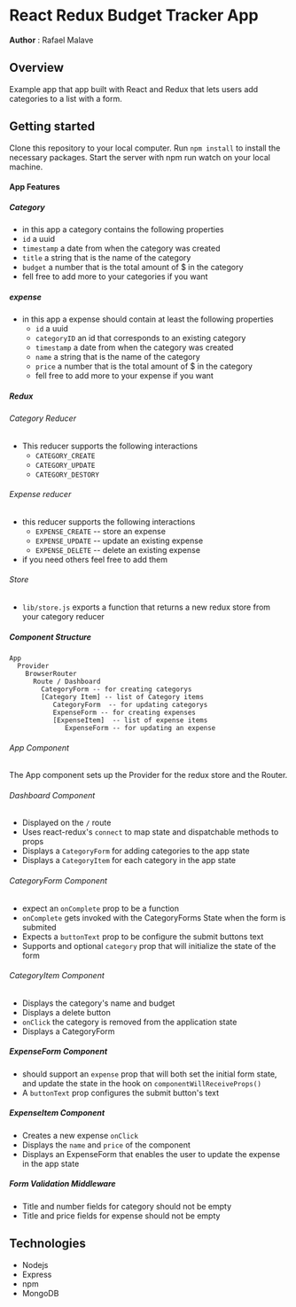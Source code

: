 # React Redux Budget Tracker App

**Author** : Rafael Malave

## Overview

Example app that app built with React and Redux that lets users add categories to a list with a form.

## Getting started

Clone this repository to your local computer. Run `npm install` to install the necessary packages. Start the server with npm run watch on your local machine.

#### App Features
##### Category
* in this app a category contains the following properties
* `id` a uuid
* `timestamp` a date from when the category was created
* `title` a string that is the name of the category
* `budget` a number that is the total amount of $ in the category
* fell free to add more to your categories if you want

##### expense
* in this app a expense should contain at least the following properties
  * `id` a uuid
  * `categoryID` an id that corresponds to an existing category
  * `timestamp` a date from when the category was created
  * `name` a string that is the name of the category
  * `price` a number that is the total amount of $ in the category
  * fell free to add more to your expense if you want

##### Redux
###### Category Reducer
* This reducer supports the following interactions
  * `CATEGORY_CREATE`
  * `CATEGORY_UPDATE`
  * `CATEGORY_DESTORY`

###### Expense reducer
* this reducer supports the following interactions
  * `EXPENSE_CREATE` -- store an expense
  * `EXPENSE_UPDATE` -- update an existing expense
  * `EXPENSE_DELETE` -- delete an existing expense
* if you need others feel free to add them

###### Store
* `lib/store.js` exports a function that returns a new redux store from your category reducer

##### Component Structure
```
App
  Provider
    BrowserRouter
      Route / Dashboard
        CategoryForm -- for creating categorys
        [Category Item] -- list of Category items
           CategoryForm  -- for updating categorys
           ExpenseForm -- for creating expenses
           [ExpenseItem]  -- list of expense items
              ExpenseForm -- for updating an expense
```

###### App Component
The App component sets up the Provider for the redux store and the Router.

###### Dashboard Component
*  Displayed on the `/` route
*  Uses react-redux's `connect` to map state and dispatchable methods to props
*  Displays a `CategoryForm` for adding categories to the app state
*  Displays a `CategoryItem` for each category in the app state

###### CategoryForm Component
*  expect an `onComplete` prop to be a function
*  `onComplete` gets invoked with the CategoryForms State when the form is submited
*  Expects a `buttonText` prop to be configure the submit buttons text
*  Supports and optional `category` prop that will initialize the state of the form

###### CategoryItem Component
*  Displays the category's name and budget
*  Displays a delete button
* `onClick` the category is removed from the application state
*  Displays a CategoryForm  

##### ExpenseForm Component
* should support an `expense` prop that will both set the initial form state, and update the state in the hook on `componentWillReceiveProps()`
* A `buttonText` prop configures the submit button's text

##### ExpenseItem Component
* Creates a new expense `onClick`
* Displays the `name` and `price` of the component
* Displays an ExpenseForm that enables the user to update the expense in the app state

##### Form Validation Middleware
* Title and number fields for category should not be empty
* Title and price fields for expense should not be empty

## Technologies

- Nodejs
- Express
- npm
- MongoDB
